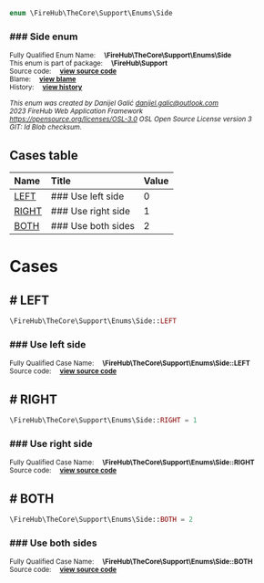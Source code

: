 
```php
enum \FireHub\TheCore\Support\Enums\Side
```

### ### Side enum
<sub>Fully Qualified Enum Name:  **\FireHub\TheCore\Support\Enums\Side**</sub><br>
<sub>This enum is part of package:  **\FireHub\Support**</sub><br>
<sub>Source code:  **[view source code](https://github.com/The-FireHub-Project/Core/blob/v1.0/src/support/enums/firehub.Side.php#L23)**</sub><br>
<sub>Blame:  **[view blame](https://github.com/The-FireHub-Project/Core/blame/v1.0/src/support/enums/firehub.Side.php)**</sub><br>
<sub>History:  **[view history](https://github.com/The-FireHub-Project/Core/commits/v1.0/src/support/enums/firehub.Side.php)**</sub><br>

<sub>_This enum was created by Danijel Galić <danijel.galic@outlook.com>_</sub><br>
<sub>_2023 FireHub Web Application Framework_</sub><br>
<sub>_<https://opensource.org/licenses/OSL-3.0> OSL Open Source License version 3_</sub><br>
<sub>_GIT: $Id$ Blob checksum._</sub><br>



## Cases table

| Name  | Title | Value |
| :---  | :---  | :---  |
|<a href="#left">LEFT</a>|### Use left side|0|
|<a href="#right">RIGHT</a>|### Use right side|1|
|<a href="#both">BOTH</a>|### Use both sides|2|


# Cases


<h2><a name="left"># LEFT</a></h2>

```php
\FireHub\TheCore\Support\Enums\Side::LEFT
```

### ### Use left side
<sub>Fully Qualified Case Name:  **\FireHub\TheCore\Support\Enums\Side::LEFT**</sub><br>
<sub>Source code:  **[view source code](https://github.com/The-FireHub-Project/Core/blob/v1.0/src/support/enums/firehub.Side.php#L29)**</sub><br>


<h2><a name="right"># RIGHT</a></h2>

```php
\FireHub\TheCore\Support\Enums\Side::RIGHT = 1
```

### ### Use right side
<sub>Fully Qualified Case Name:  **\FireHub\TheCore\Support\Enums\Side::RIGHT**</sub><br>
<sub>Source code:  **[view source code](https://github.com/The-FireHub-Project/Core/blob/v1.0/src/support/enums/firehub.Side.php#L35)**</sub><br>


<h2><a name="both"># BOTH</a></h2>

```php
\FireHub\TheCore\Support\Enums\Side::BOTH = 2
```

### ### Use both sides
<sub>Fully Qualified Case Name:  **\FireHub\TheCore\Support\Enums\Side::BOTH**</sub><br>
<sub>Source code:  **[view source code](https://github.com/The-FireHub-Project/Core/blob/v1.0/src/support/enums/firehub.Side.php#L41)**</sub><br>


